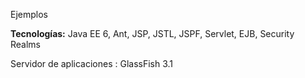 Ejemplos

<b>Tecnologías:</b> Java EE 6, Ant, JSP, JSTL, JSPF, Servlet, EJB, Security Realms 

Servidor de aplicaciones : GlassFish 3.1

